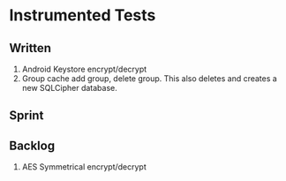 # Instrumented Tests

## Written
1. Android Keystore encrypt/decrypt
1. Group cache add group, delete group.
This also deletes and creates a new SQLCipher database.

## Sprint

## Backlog
1. AES Symmetrical encrypt/decrypt
